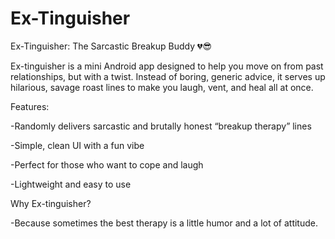 # Ex-Tinguisher

Ex-Tinguisher: The Sarcastic Breakup Buddy 💔😎 

Ex-tinguisher is a mini Android app designed to help you move on from past relationships, but with a twist. Instead of boring, generic advice, it serves up hilarious, savage roast lines to make you laugh, vent, and heal all at once.

Features:

-Randomly delivers sarcastic and brutally honest “breakup therapy” lines

-Simple, clean UI with a fun vibe

-Perfect for those who want to cope and laugh

-Lightweight and easy to use

Why Ex-tinguisher?

-Because sometimes the best therapy is a little humor and a lot of attitude.
